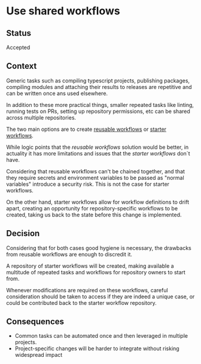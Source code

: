 # Use shared workflows

## Status

Accepted

## Context

Generic tasks such as compiling typescript projects, publishing packages, compiling modules and attaching their results to releases are repetitive and can be written once ans used elsewhere.

In addition to these more practical things, smaller repeated tasks like linting, running tests on PRs, setting up repository permissions, etc can be shared across multiple repositories.

The two main options are to create [reusable workflows](https://docs.github.com/en/actions/using-workflows/reusing-workflows) or [starter workflows](https://docs.github.com/en/actions/using-workflows/sharing-workflows-secrets-and-runners-with-your-organization).

While logic points that the *reusable workflows* solution would be better, in actuality it has more limitations and issues that the *starter workflows* don´t have.

Considering that reusable workflows can't be chained together, and that they require secrets and environment variables to be passed as "normal variables" introduce a security risk. This is not the case for starter workflows.

On the other hand, starter workflows allow for workflow definitions to drift apart, creating an opportunity for repository-specific workflows to be created, taking us back to the state before this change is implemented.

## Decision

Considering that for both cases good hygiene is necessary, the drawbacks from reusable workflows are enough to discredit it.

A repository of starter workflows will be created, making available a multitude of repeated tasks and workflows for repository owners to start from.

Whenever modifications are required on these workflows, careful consideration should be taken to access if they are indeed a unique case, or could be contributed back to the starter workflow repository.

## Consequences

- Common tasks can be automated once and then leveraged in multiple projects.
- Project-specific changes will be harder to integrate without risking widespread impact
